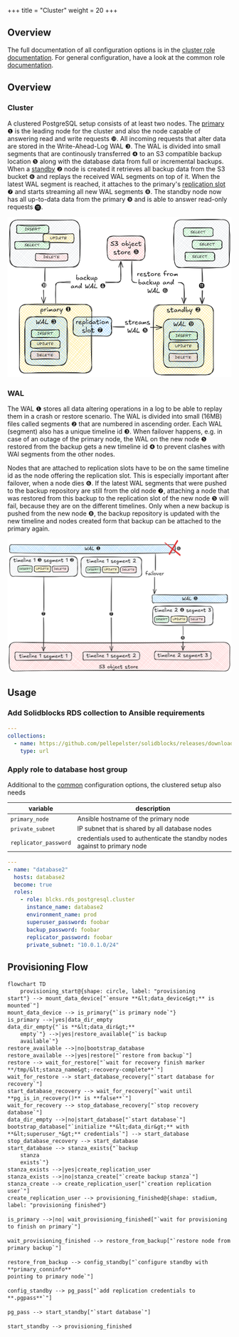 +++
title = "Cluster"
weight = 20
+++

## Overview

The full documentation of all configuration options is in the [cluster role documentation](rds_postgresql/cluster). For
general configuration, have a look at the common role [documentation](rds/ansible).

## Overview

### Cluster
A clustered PostgreSQL setup consists of at least two nodes. The [
primary](https://www.postgresql.org/docs/current/runtime-config-replication.html#RUNTIME-CONFIG-REPLICATION-PRIMARY) ❶
is the leading node for the cluster and also the node capable of answering read and write requests ❿. All incoming requests that alter data are stored in the Write-Ahead-Log WAL ❸. The WAL is divided into small segments that are continously transferred ❹ to an S3 compatible backup location ❺ along with the database data from full or incremental backups.
When a [standby](https://www.postgresql.org/docs/current/runtime-config-replication.html#RUNTIME-CONFIG-REPLICATION-STANDBY) ❷
node is created it retrieves all backup data from the S3 bucket ❻ and replays the received WAL segments on top of it. When the latest WAL segment is reached, it attaches to the primary's [replication slot](https://www.postgresql.org/docs/current/view-pg-replication-slots.html) ❼ and starts streaming all new WAL segments ❽. The standby node now has all up-to-data data from the primary ❾ and is able to answer read-only requests ⓫.

![overview](cluster.png)

### WAL

The WAL ❶ stores all data altering operations in a log to be able to replay them in a crash or restore scenario. The WAL is divided into small (16MB) files called segments ❷ that are numbered in ascending order. Each WAL (segment) also has a unique timeline id ❸. When failover happens, e.g. in case of an outage of the primary node, the WAL on the new node ❺ restored from the backup gets a new timeline id ❹ to prevent clashes with WAl segments from the other nodes. 

Nodes that are attached to replication slots have to be on the same timeline id as the node offering the replication slot. This is especially important after failover, when a node dies ❻. If the latest WAL segments that were pushed to the backup repository are still from the old node ❼, attaching a node that was restored from this backup to the replication slot of the new node ❺ will fail, because they are on the different timelines. Only when a new backup is pushed from the new node ❽, the backup repository is updated with the new timeline and nodes created form that backup can be attached to the primary again.

![WAL](wal.png)
    

## Usage

### Add Solidblocks RDS collection to Ansible requirements

```yaml
---
collections:
  - name: https://github.com/pellepelster/solidblocks/releases/download/{{% env "SOLIDBLOCKS_VERSION" %}}/blcks-rds_postgresql-{{% env "SOLIDBLOCKS_VERSION_RAW" %}}.tar.gz
    type: url
```

### Apply role to database host group

Additional to the [common](rds/ansible) configuration options, the clustered setup also needs

| variable              | description                                                                |
|-----------------------|----------------------------------------------------------------------------|
| `primary_node`        | Ansible hostname of the primary node                                       |
| `private_subnet`      | IP subnet that is shared by all database nodes                             |
| `replicator_password` | credentials used to authenticate the standby nodes against to primary node |


```yaml
---
- name: "database2"
  hosts: database2
  become: true
  roles:
    - role: blcks.rds_postgresql.cluster
      instance_name: database2
      environment_name: prod
      superuser_password: foobar
      backup_password: foobar
      replicator_password: foobar
      private_subnet: "10.0.1.0/24"
```

## Provisioning Flow

```mermaid
flowchart TD
    provisioning_start@{shape: circle, label: "provisioning
start"} --> mount_data_device["`ensure **&lt;data_device&gt;** is mounted`"]
mount_data_device --> is_primary{"`is primary node`"}
is_primary -->|yes|data_dir_empty
data_dir_empty{"`is **&lt;data_dir&gt;** 
    empty`"} -->|yes|restore_available{"`is backup 
    available`"}
restore_available -->|no|bootstrap_database
restore_available -->|yes|restore["`restore from backup`"]
restore --> wait_for_restore["`wait for recovery finish marker **/tmp/&lt;stanza_name&gt;-recovery-complete**`"]
wait_for_restore --> start_database_recovery["`start database for recovery`"]
start_database_recovery --> wait_for_recovery["`wait until **pg_is_in_recovery()** is **false**`"]
wait_for_recovery --> stop_database_recovery["`stop recovery database`"]
data_dir_empty -->|no|start_database["`start database`"]
bootstrap_database["`initialize **&lt;data_dir&gt;** with **&lt;superuser_*&gt;** credentials`"] --> start_database
stop_database_recovery --> start_database
start_database --> stanza_exists{"`backup
    stanza
    exists`"}
stanza_exists -->|yes|create_replication_user
stanza_exists -->|no|stanza_create["`create backup stanza`"]
stanza_create --> create_replication_user["`creation replication user`"]
create_replication_user --> provisioning_finished@{shape: stadium, label: "provisioning finished"}

is_primary -->|no| wait_provisioning_finished["`wait for provisioning 
to finish on primary`"]

wait_provisioning_finished --> restore_from_backup["`restore node from 
primary backup`"]

restore_from_backup --> config_standby["`configure standby with **primary_conninfo**
pointing to primary node`"]

config_standby --> pg_pass["`add replication credentials to **.pgpass**`"]

pg_pass --> start_standby["`start database`"]

start_standby --> provisioning_finished
```